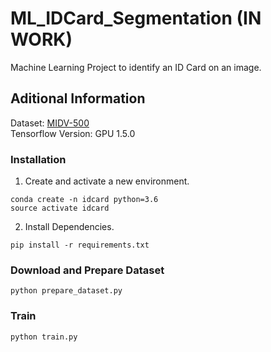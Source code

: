 # ML_IDCard_Segmentation (IN WORK)
Machine Learning Project to identify an ID Card on an image.

## Aditional Information
Dataset: [MIDV-500](https://arxiv.org/abs/1807.05786)   
Tensorflow Version: GPU 1.5.0

### Installation
1. Create and activate a new environment.
```
conda create -n idcard python=3.6
source activate idcard
```
2. Install Dependencies.
```
pip install -r requirements.txt
```

### Download and Prepare Dataset
```
python prepare_dataset.py
```

### Train
```
python train.py
```
